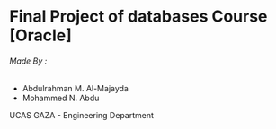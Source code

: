 # Final Project of databases Course [Oracle]

###### Made By :
- Abdulrahman M. Al-Majayda
- Mohammed N. Abdu

UCAS GAZA -  Engineering Department

